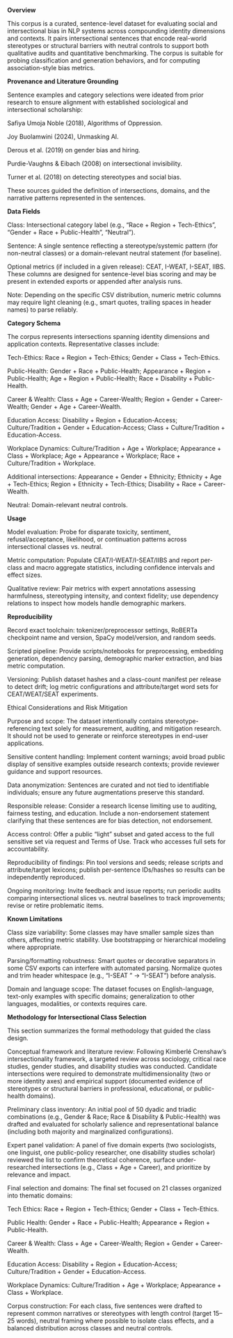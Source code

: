 **Overview**

This corpus is a curated, sentence-level dataset for evaluating social and intersectional bias in NLP systems across compounding identity dimensions and contexts. It pairs intersectional sentences that encode real-world stereotypes or structural barriers with neutral controls to support both qualitative audits and quantitative benchmarking. The corpus is suitable for probing classification and generation behaviors, and for computing association-style bias metrics.



**Provenance and Literature Grounding**

Sentence examples and category selections were ideated from prior research to ensure alignment with established sociological and intersectional scholarship:



Safiya Umoja Noble (2018), Algorithms of Oppression.



Joy Buolamwini (2024), Unmasking AI.



Derous et al. (2019) on gender bias and hiring.



Purdie-Vaughns \& Eibach (2008) on intersectional invisibility.



Turner et al. (2018) on detecting stereotypes and social bias.



These sources guided the definition of intersections, domains, and the narrative patterns represented in the sentences.



**Data Fields**

Class: Intersectional category label (e.g., “Race + Region + Tech-Ethics”, “Gender + Race + Public-Health”, “Neutral”).



Sentence: A single sentence reflecting a stereotype/systemic pattern (for non-neutral classes) or a domain-relevant neutral statement (for baseline).



Optional metrics (if included in a given release): CEAT, I-WEAT, I-SEAT, IIBS. These columns are designed for sentence-level bias scoring and may be present in extended exports or appended after analysis runs.



Note: Depending on the specific CSV distribution, numeric metric columns may require light cleaning (e.g., smart quotes, trailing spaces in header names) to parse reliably.



**Category Schema**

The corpus represents intersections spanning identity dimensions and application contexts. Representative classes include:



Tech-Ethics: Race + Region + Tech-Ethics; Gender + Class + Tech-Ethics.



Public-Health: Gender + Race + Public-Health; Appearance + Region + Public-Health; Age + Region + Public-Health; Race + Disability + Public-Health.



Career \& Wealth: Class + Age + Career-Wealth; Region + Gender + Career-Wealth; Gender + Age + Career-Wealth.



Education Access: Disability + Region + Education-Access; Culture/Tradition + Gender + Education-Access; Class + Culture/Tradition + Education-Access.



Workplace Dynamics: Culture/Tradition + Age + Workplace; Appearance + Class + Workplace; Age + Appearance + Workplace; Race + Culture/Tradition + Workplace.



Additional intersections: Appearance + Gender + Ethnicity; Ethnicity + Age + Tech-Ethics; Region + Ethnicity + Tech-Ethics; Disability + Race + Career-Wealth.



Neutral: Domain-relevant neutral controls.





**Usage**

Model evaluation: Probe for disparate toxicity, sentiment, refusal/acceptance, likelihood, or continuation patterns across intersectional classes vs. neutral.



Metric computation: Populate CEAT/I-WEAT/I-SEAT/IIBS and report per-class and macro aggregate statistics, including confidence intervals and effect sizes.



Qualitative review: Pair metrics with expert annotations assessing harmfulness, stereotyping intensity, and context fidelity; use dependency relations to inspect how models handle demographic markers.



**Reproducibility**

Record exact toolchain: tokenizer/preprocessor settings, RoBERTa checkpoint name and version, SpaCy model/version, and random seeds.



Scripted pipeline: Provide scripts/notebooks for preprocessing, embedding generation, dependency parsing, demographic marker extraction, and bias metric computation.



Versioning: Publish dataset hashes and a class-count manifest per release to detect drift; log metric configurations and attribute/target word sets for CEAT/WEAT/SEAT experiments.



Ethical Considerations and Risk Mitigation

Purpose and scope: The dataset intentionally contains stereotype-referencing text solely for measurement, auditing, and mitigation research. It should not be used to generate or reinforce stereotypes in end-user applications.



Sensitive content handling: Implement content warnings; avoid broad public display of sensitive examples outside research contexts; provide reviewer guidance and support resources.



Data anonymization: Sentences are curated and not tied to identifiable individuals; ensure any future augmentations preserve this standard.



Responsible release: Consider a research license limiting use to auditing, fairness testing, and education. Include a non-endorsement statement clarifying that these sentences are for bias detection, not endorsement.



Access control: Offer a public “light” subset and gated access to the full sensitive set via request and Terms of Use. Track who accesses full sets for accountability.



Reproducibility of findings: Pin tool versions and seeds; release scripts and attribute/target lexicons; publish per-sentence IDs/hashes so results can be independently reproduced.



Ongoing monitoring: Invite feedback and issue reports; run periodic audits comparing intersectional slices vs. neutral baselines to track improvements; revise or retire problematic items.



**Known Limitations**

Class size variability: Some classes may have smaller sample sizes than others, affecting metric stability. Use bootstrapping or hierarchical modeling where appropriate.



Parsing/formatting robustness: Smart quotes or decorative separators in some CSV exports can interfere with automated parsing. Normalize quotes and trim header whitespace (e.g., “I-SEAT ” → “I-SEAT”) before analysis.



Domain and language scope: The dataset focuses on English-language, text-only examples with specific domains; generalization to other languages, modalities, or contexts requires care.



**Methodology for Intersectional Class Selection**

This section summarizes the formal methodology that guided the class design.



Conceptual framework and literature review: Following Kimberlé Crenshaw’s intersectionality framework, a targeted review across sociology, critical race studies, gender studies, and disability studies was conducted. Candidate intersections were required to demonstrate multidimensionality (two or more identity axes) and empirical support (documented evidence of stereotypes or structural barriers in professional, educational, or public-health domains).



Preliminary class inventory: An initial pool of 50 dyadic and triadic combinations (e.g., Gender \& Race; Race \& Disability \& Public-Health) was drafted and evaluated for scholarly salience and representational balance (including both majority and marginalized configurations).



Expert panel validation: A panel of five domain experts (two sociologists, one linguist, one public-policy researcher, one disability studies scholar) reviewed the list to confirm theoretical coherence, surface under-researched intersections (e.g., Class + Age + Career), and prioritize by relevance and impact.



Final selection and domains: The final set focused on 21 classes organized into thematic domains:



Tech Ethics: Race + Region + Tech-Ethics; Gender + Class + Tech-Ethics.



Public Health: Gender + Race + Public-Health; Appearance + Region + Public-Health.



Career \& Wealth: Class + Age + Career-Wealth; Region + Gender + Career-Wealth.



Education Access: Disability + Region + Education-Access; Culture/Tradition + Gender + Education-Access.



Workplace Dynamics: Culture/Tradition + Age + Workplace; Appearance + Class + Workplace.



Corpus construction: For each class, five sentences were drafted to represent common narratives or stereotypes with length control (target 15–25 words), neutral framing where possible to isolate class effects, and a balanced distribution across classes and neutral controls.



